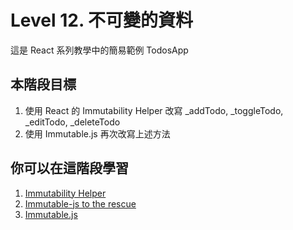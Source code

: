 # Level 12. 不可變的資料
這是 React 系列教學中的簡易範例 TodosApp


## 本階段目標
1. 使用 React 的 Immutability Helper 改寫 _addTodo, _toggleTodo, _editTodo, _deleteTodo
2. 使用 Immutable.js 再次改寫上述方法


## 你可以在這階段學習
1. [Immutability Helper](https://facebook.github.io/react/docs/update.html)
2. [Immutable-js to the rescue](https://facebook.github.io/react/docs/advanced-performance.html#immutable-js-to-the-rescue)
3. [Immutable.js](https://facebook.github.io/immutable-js/)
